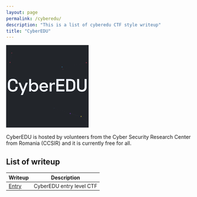 ```yaml
---
layout: page
permalink: /cyberedu/
description: "This is a list of cyberedu CTF style writeup"
title: "CyberEDU"
---
```


<img alt="logo" src="/assets/images/cyberedu/logo.png"/>

CyberEDU is hosted by volunteers from the Cyber Security Research Center from Romania (CCSIR) and it is currently free for all.

## List of writeup

Writeup | Description
--------|------------
[Entry](/posts/cyberedu/entry) | CyberEDU entry level CTF
